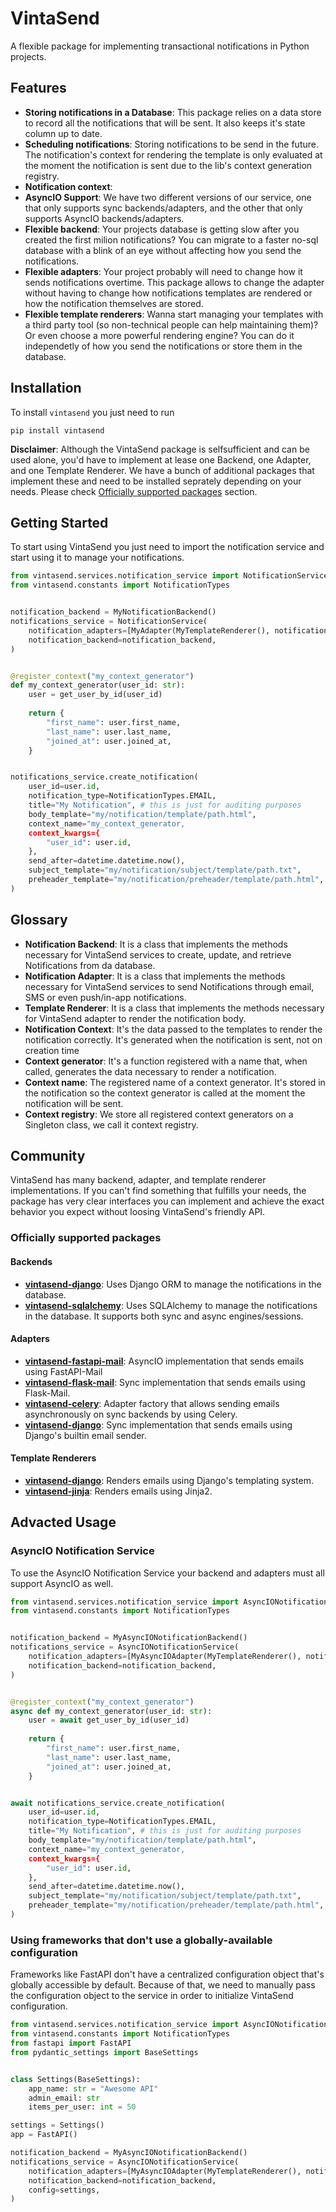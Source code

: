 # VintaSend

A flexible package for implementing transactional notifications in Python projects.

## Features
* **Storing notifications in a Database**: This package relies on a data store to record all the notifications that will be sent. It also keeps it's state column up to date.
* **Scheduling notifications**: Storing notifications to be send in the future. The notification's context for rendering the template is only evaluated at the moment the notification is sent due to the lib's context generation registry.
* **Notification context**:
* **AsyncIO Support**: We have two different versions of our service, one that only supports sync backends/adapters, and the other that only supports AsyncIO backends/adapters. 
* **Flexible backend**: Your projects database is getting slow after you created the first milion notifications? You can migrate to a faster no-sql database with a blink of an eye without affecting how you send the notifications.
* **Flexible adapters**: Your project probably will need to change how it sends notifications overtime. This package allows to change the adapter without having to change how notifications templates are rendered or how the notification themselves are stored.
* **Flexible template renderers**: Wanna start managing your templates with a third party tool (so non-technical people can help maintaining them)? Or even choose a more powerful rendering engine? You can do it independetly of how you send the notifications or store them in the database.


## Installation

To install `vintasend` you just need to run 

```shell
pip install vintasend
```

**Disclaimer**: Although the VintaSend package is selfsufficient and can be used alone, you'd have to implement at lease one Backend, one Adapter, and one Template Renderer. We have a bunch of additional packages that implement these and need to be installed seprately depending on your needs. Please check [Officially supported packages](#officially-supported-packages) section.


## Getting Started

To start using VintaSend you just need to import the notification service and start using it to manage your notifications.

```python
from vintasend.services.notification_service import NotificationService, register_context
from vintasend.constants import NotificationTypes


notification_backend = MyNotificationBackend() 
notifications_service = NotificationService(
    notification_adapters=[MyAdapter(MyTemplateRenderer(), notification_backend)], 
    notification_backend=notification_backend,
)


@register_context("my_context_generator")
def my_context_generator(user_id: str):
    user = get_user_by_id(user_id)
    
    return {
        "first_name": user.first_name,
        "last_name": user.last_name,
        "joined_at": user.joined_at,
    }


notifications_service.create_notification(
    user_id=user.id,
    notification_type=NotificationTypes.EMAIL,
    title="My Notification", # this is just for auditing purposes
    body_template="my/notification/template/path.html",
    context_name="my_context_generator,
    context_kwargs={
        "user_id": user.id,
    },
    send_after=datetime.datetime.now(),
    subject_template="my/notification/subject/template/path.txt",
    preheader_template="my/notification/preheader/template/path.html",
)
```

## Glossary

* **Notification Backend**: It is a class that implements the methods necessary for VintaSend services to create, update, and retrieve Notifications from da database.
* **Notification Adapter**: It is a class that implements the methods necessary for VintaSend services to send Notifications through email, SMS or even push/in-app notifications.
* **Template Renderer**: It is a class that implements the methods necessary for VintaSend adapter to render the notification body.
* **Notification Context**: It's the data passed to the templates to render the notification correctly. It's generated when the notification is sent, not on creation time
* **Context generator**: It's a function registered with a name that, when called, generates the data necessary to render a notification.
* **Context name**: The registered name of a context generator. It's stored in the notification so the context generator is called at the moment the notification will be sent.
* **Context registry**: We store all registered context generators on a Singleton class, we call it context registry. 


## Community

VintaSend has many backend, adapter, and template renderer implementations. If you can't find something that fulfills your needs, the package has very clear interfaces you can implement and achieve the exact behavior you expect without loosing VintaSend's friendly API.

### Officially supported packages 

#### Backends

* **[vintasend-django](https://github.com/vintasoftware/vintasend-django/)**: Uses Django ORM to manage the notifications in the database.
* **[vintasend-sqlalchemy](https://github.com/vintasoftware/vintasend-sqlalchemy/)**: Uses SQLAlchemy to manage the notifications in the database. It supports both sync and async engines/sessions.

#### Adapters

* **[vintasend-fastapi-mail](https://github.com/vintasoftware/vintasend-fastapi-mail/)**: AsyncIO implementation that sends emails using FastAPI-Mail
* **[vintasend-flask-mail](https://github.com/vintasoftware/vintasend-flask-mail/)**: Sync implementation that sends emails using Flask-Mail.
* **[vintasend-celery](https://github.com/vintasoftware/vintasend-celery/)**: Adapter factory that allows sending emails asynchronously on sync backends by using Celery.
* **[vintasend-django](https://github.com/vintasoftware/vintasend-django/)**: Sync implementation that sends emails using Django's builtin email sender.

#### Template Renderers
* **[vintasend-django](https://github.com/vintasoftware/vintasend-django/)**: Renders emails using Django's templating system.
* **[vintasend-jinja](https://github.com/vintasoftware/vintasend-jinja/)**: Renders emails using Jinja2.


## Advacted Usage

### AsyncIO Notification Service

To use the AsyncIO Notification Service your backend and adapters must all support AsyncIO as well.

```python
from vintasend.services.notification_service import AsyncIONotificationService, register_context
from vintasend.constants import NotificationTypes


notification_backend = MyAsyncIONotificationBackend() 
notifications_service = AsyncIONotificationService(
    notification_adapters=[MyAsyncIOAdapter(MyTemplateRenderer(), notification_backend)], 
    notification_backend=notification_backend,
)


@register_context("my_context_generator")
async def my_context_generator(user_id: str):
    user = await get_user_by_id(user_id)
    
    return {
        "first_name": user.first_name,
        "last_name": user.last_name,
        "joined_at": user.joined_at,
    }


await notifications_service.create_notification(
    user_id=user.id,
    notification_type=NotificationTypes.EMAIL,
    title="My Notification", # this is just for auditing purposes
    body_template="my/notification/template/path.html",
    context_name="my_context_generator,
    context_kwargs={
        "user_id": user.id,
    },
    send_after=datetime.datetime.now(),
    subject_template="my/notification/subject/template/path.txt",
    preheader_template="my/notification/preheader/template/path.html",
)
```

### Using frameworks that don't use a globally-available configuration

Frameworks like FastAPI don't have a centralized configuration object that's globally accessible by default. Because of that, we need to manually pass the configuration object to the service in order to initialize VintaSend configuration.


```python
from vintasend.services.notification_service import AsyncIONotificationService, register_context
from vintasend.constants import NotificationTypes
from fastapi import FastAPI
from pydantic_settings import BaseSettings


class Settings(BaseSettings):
    app_name: str = "Awesome API"
    admin_email: str
    items_per_user: int = 50

settings = Settings()
app = FastAPI()

notification_backend = MyAsyncIONotificationBackend() 
notifications_service = AsyncIONotificationService(
    notification_adapters=[MyAsyncIOAdapter(MyTemplateRenderer(), notification_backend)], 
    notification_backend=notification_backend,
    config=settings,
)
```
